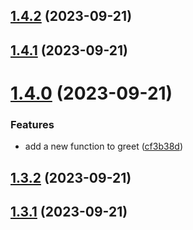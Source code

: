 ## [1.4.2](https://github.com/masterd2020/math/compare/v1.4.1...v1.4.2) (2023-09-21)

## [1.4.1](https://github.com/masterd2020/math/compare/v1.4.0...v1.4.1) (2023-09-21)

# [1.4.0](https://github.com/masterd2020/math/compare/v1.3.2...v1.4.0) (2023-09-21)


### Features

* add a new function to greet ([cf3b38d](https://github.com/masterd2020/math/commit/cf3b38dfbd16270450f5110f49c9cf99e99bc90e))

## [1.3.2](https://github.com/masterd2020/math/compare/v1.3.1...v1.3.2) (2023-09-21)

## [1.3.1](https://github.com/masterd2020/math/compare/v1.3.0...v1.3.1) (2023-09-21)
